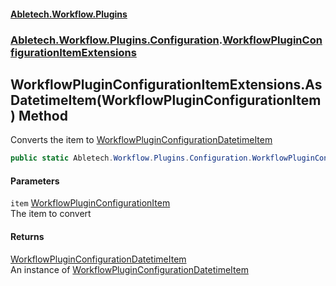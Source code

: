 #### [Abletech.Workflow.Plugins](index.md 'index')
### [Abletech.Workflow.Plugins.Configuration](Abletech_Workflow_Plugins_Configuration.md 'Abletech.Workflow.Plugins.Configuration').[WorkflowPluginConfigurationItemExtensions](WorkflowPluginConfigurationItemExtensions.md 'Abletech.Workflow.Plugins.Configuration.WorkflowPluginConfigurationItemExtensions')
## WorkflowPluginConfigurationItemExtensions.AsDatetimeItem(WorkflowPluginConfigurationItem) Method
Converts the item to [WorkflowPluginConfigurationDatetimeItem](WorkflowPluginConfigurationDatetimeItem.md 'Abletech.Workflow.Plugins.Configuration.WorkflowPluginConfigurationDatetimeItem')
```csharp
public static Abletech.Workflow.Plugins.Configuration.WorkflowPluginConfigurationDatetimeItem AsDatetimeItem(this Abletech.Workflow.Plugins.Configuration.WorkflowPluginConfigurationItem item);
```
#### Parameters
<a name='Abletech_Workflow_Plugins_Configuration_WorkflowPluginConfigurationItemExtensions_AsDatetimeItem(Abletech_Workflow_Plugins_Configuration_WorkflowPluginConfigurationItem)_item'></a>
`item` [WorkflowPluginConfigurationItem](WorkflowPluginConfigurationItem.md 'Abletech.Workflow.Plugins.Configuration.WorkflowPluginConfigurationItem')  
The item to convert
  
#### Returns
[WorkflowPluginConfigurationDatetimeItem](WorkflowPluginConfigurationDatetimeItem.md 'Abletech.Workflow.Plugins.Configuration.WorkflowPluginConfigurationDatetimeItem')  
An instance of [WorkflowPluginConfigurationDatetimeItem](WorkflowPluginConfigurationDatetimeItem.md 'Abletech.Workflow.Plugins.Configuration.WorkflowPluginConfigurationDatetimeItem')
